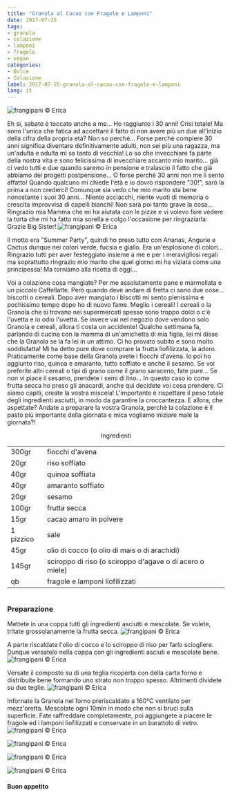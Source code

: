 ```yaml
---
title: "Granola al Cacao con Fragole e Lamponi"
date: 2017-07-25
tags:
- granola
- colazione
- lamponi 
- fragole 
- vegan 
categories:
- Dolce
- Colazione 
label: 2017-07-25-granola-al-cacao-con-fragole-e-lamponi
lang: it 
---
```

![](header.jpg "frangipani © Erica")

Eh si, sabato è toccato anche a me... Ho raggiunto i 30 anni! Crisi totale! Ma sono l'unica che fatica ad accettare il fatto di non avere più un due all'inizio della cifra della propria età? Non so perché... Forse perché compiere 30 anni significa diventare definitivamente adulti, non sei più una ragazza, ma un'adulta e adulta mi sa tanto di vecchia! Lo so che invecchiare fa parte della nostra vita e sono felicissima di invecchiare accanto mio marito... già ci vedo tutti e due quando saremo in pensione e tralascio il fatto che già abbiamo dei progetti postpensione... O forse perché 30 anni non me li sento affatto! Quando qualcuno mi chiede l'età e io dovrò rispondere "30!", sarò la prima a non crederci! Comunque sia vedo che mio marito sta bene nonostante i suoi 30 anni... Niente acciacchi, niente vuoti di memoria o crescita improvvisa di capelli bianchi! Non sarà poi tanto grave la cosa... Ringrazio mia Mamma che mi ha aiutata con le pizze e vi volevo fare vedere la torta che mi ha fatto mia sorella e colgo l'occasione per ringraziarla: Grazie Big Sister!
![](torta.jpg "frangipani © Erica")

Il motto era "Summer Party", quindi ho preso tutto con Ananas, Angurie e Cactus dunque nei colori verde, fucsia e giallo. Era un'esplosione di colori... Ringrazio tutti per aver festeggiato insieme a me e per i meravigliosi regali ma soprattutto ringrazio mio marito che quel giorno mi ha viziata come una principessa! Ma torniamo alla ricetta di oggi...

Voi a colazione cosa mangiate? Per me assolutamente pane e marmellata e un piccolo Caffellatte. Però quando deve andare di fretta ci sono due cose... biscotti o cereali. Dopo aver mangiato i biscotti mi sento pienissima e pochissimo tempo dopo ho di nuovo fame. Meglio i cereali! I cereali o la Granola che si trovano nei supermercati spesso sono troppo dolci o c'è l'uvetta e io odio l'uvetta. Se invece vai nel negozio dove vendono solo Granola e cereali, allora ti costa un accidente! Qualche settimana fa, parlando di cucina con la mamma di un'amichetta di mia figlia, lei mi disse che la Granola se la fa lei in un attimo. Ci ho provato subito e sono molto soddisfatta! Mi ha detto pure dove comprare la frutta liofilizzata, la adoro. Praticamente come base della Granola avete i fiocchi d'avena. Io poi ho aggiunto riso, quinoa e amaranto, tutto soffiato e anche il sesamo. Se voi preferite altri cereali o tipi di grano come il grano saraceno, fate pure... Se non vi piace il sesamo, prendete i semi di lino... In questo caso io come frutta secca ho preso gli anacardi, anche qui decidete voi cosa prendere. Ci siamo capiti, create la vostra miscela! L'importante è rispettare il peso totale degli ingredienti asciutti, in modo da garantire la croccantezza.
E allora, che aspettate? Andate a preparare la vostra Granola, perché la colazione è il pasto più importante della giornata e mica vogliamo iniziare male la giornata?!

<div id="wrapper" style="text-align: center">
  <div id="yourdiv" style="display: inline-block;">
    <div class="ingredients">
      <div class="ingredients-title">Ingredienti</div>
           <table>
        <tbody>
          <tr>
            <td>300gr</td>
            <td>fiocchi d'avena</td>
          </tr>
          <tr>
            <td>20gr</td>
            <td>riso soffiato</td>
          </tr>
          <tr>
            <td>40gr</td>
            <td>quinoa soffiata</td>
          </tr>
          <tr>
            <td>40gr</td>
            <td>amaranto soffiato</td>
          </tr>
          <tr>
            <td>20gr</td>
            <td>sesamo</td>
          </tr>
          <tr>
            <td>100gr</td>
            <td>frutta secca</td>
           </tr>
          <tr>
            <td>15gr</td>
            <td>cacao amaro in polvere</td>
          </tr>
          <tr>
            <td>1 pizzico</td>
            <td>sale</td>
          </tr>
          <tr>
            <td>45gr</td>
            <td>olio di cocco (o olio di mais o di arachidi)</td>
          </tr>
          <tr>
            <td>145gr</td>
            <td>sciroppo di riso (o sciroppo d'agave o di acero o miele)</td>
          </tr>
          <tr>
            <td>qb</td>
            <td>fragole e lamponi liofilizzati</td>
          </tr>
        </tbody>
      </table>
    </div>
  </div>
</div>


<h3>
  <font color="grey">
    <i class="fa fa-cogs"></i>
  </font> Preparazione
</h3>

Mettete in una coppa tutti gli ingredienti asciutti e mescolate. Se volete, tritate grossolanamente la frutta secca.
![](asciutti.jpg "frangipani © Erica")

A parte riscaldate l'olio di cocco e lo sciroppo di riso per farlo sciogliere. Dunque versatelo nella coppa con gli ingredienti asciuti e mescolate bene.
![](composto.jpg "frangipani © Erica")

Versate il composto su di una teglia ricoperta con della carta forno e distribuite bene formando uno strato non troppo spesso. Altrimenti dividete su due teglie.
![](teglia.jpg "frangipani © Erica")

Infornate la Granola nel forno preriscaldato a 160°C ventilato per mezz'oretta. Mescolate ogni 10min in modo che non si bruci sulla superficie. Fate raffreddare completamente, poi aggiungete a piacere le fragole ed i lamponi liofilizzati e conservate in un barattolo di vetro.
![](risultato1.jpg "frangipani © Erica")

![](risultato2.jpg "frangipani © Erica")

![](risultato3.jpg "frangipani © Erica")

![](risultato4.jpg "frangipani © Erica")

<h4>Buon appetito
  <font color="red">
    <i class="fa fa-smile-o"></i>
  </font>
</h4>